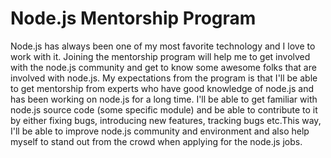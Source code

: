 # Node.js Mentorship Program

Node.js has always been one of my most favorite technology and I love to work with it. Joining the mentorship program will help me to get involved with the node.js community and get to know some awesome folks that are involved with node.js. My expectations from the program is that I'll be able to get mentorship from experts who have good knowledge of node.js and has been working on node.js for a long time. I'll be able to get familiar with node.js source code (some specific module) and be able to contribute to it by either fixing bugs, introducing new features, tracking bugs etc.This way, I'll be able to improve node.js community and environment and also help myself to stand out from the crowd when applying for the node.js jobs.
